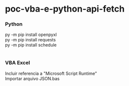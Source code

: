 ﻿# poc-vba-e-python-api-fetch


<h3> Python </h3>
py -m pip install openpyxl<br>
py -m pip install requests<br>
py -m pip install schedule<br>
<br>
<h3> VBA Excel </h3>
Incluir referencia a "Microsoft Script Runtime"<br>
Importar arquivo JSON.bas
